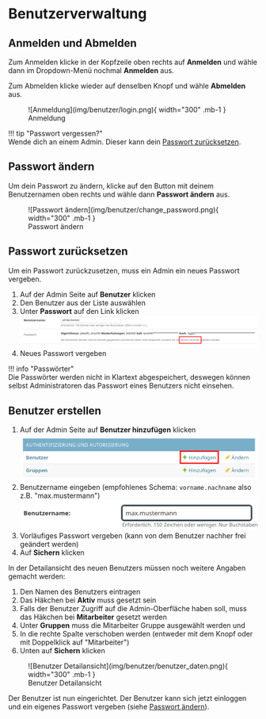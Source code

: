 Benutzerverwaltung
========

## Anmelden und Abmelden

Zum Anmelden klicke in der Kopfzeile oben rechts auf **Anmelden** und wähle dann im Dropdown-Menü nochmal
**Anmelden** aus.

Zum Abmelden klicke wieder auf denselben Knopf und wähle **Abmelden** aus.

<div markdown class="d-flex justify-content-evenly gap-5 text-center">  
<figure markdown="span">  
  ![Anmeldung](img/benutzer/login.png){ width="300" .mb-1 }  
  <figcaption>Anmeldung</figcaption>  
</figure>
</div>

[comment]: <> (@formatter:off)  
!!! tip "Passwort vergessen?"  
    Wende dich an einem Admin. Dieser kann dein [Passwort zurücksetzen](#passwort-zurucksetzen).
  
[comment]: <> (@formatter:on)

## Passwort ändern

Um dein Passwort zu ändern, klicke auf den Button mit deinem Benutzernamen oben rechts und wähle dann
**Passwort ändern** aus.

<div markdown class="d-flex justify-content-evenly gap-5 text-center">  
<figure markdown="span">  
  ![Passwort ändern](img/benutzer/change_password.png){ width="300" .mb-1 }  
  <figcaption>Passwort ändern</figcaption>  
</figure>
</div>

## Passwort zurücksetzen

Um ein Passwort zurückzusetzen, muss ein Admin ein neues Passwort vergeben.

1. Auf der Admin Seite auf **Benutzer** klicken
2. Den Benutzer aus der Liste auswählen
3. Unter **Passwort** auf den Link klicken
   ![Link zum Passwort zurücksetzen](img/benutzer/reset_password.png)
4. Neues Passwort vergeben

[comment]: <> (@formatter:off)  
!!! info "Passwörter"  
    Die Passwörter werden nicht in Klartext abgespeichert, deswegen können selbst Administratoren das Passwort eines
    Benutzers nicht einsehen.

[comment]: <> (@formatter:on)

## Benutzer erstellen

1. Auf der Admin Seite auf **Benutzer hinzufügen** klicken
   ![Benutzer hinzufügen](img/benutzer/benutzer_add.png)
2. Benutzername eingeben (empfohlenes Schema: `vorname.nachname` also z.B. "max.mustermann")
   ![Benutzername](img/benutzer/benutzername.png)
3. Vorläufiges Passwort vergeben (kann von dem Benutzer nachher frei geändert werden)
4. Auf **Sichern** klicken

In der Detailansicht des neuen Benutzers müssen noch weitere Angaben gemacht werden:

1. Den Namen des Benutzers eintragen
2. Das Häkchen bei **Aktiv** muss gesetzt sein
3. Falls der Benutzer Zugriff auf die Admin-Oberfläche haben soll, muss das Häkchen bei **Mitarbeiter** gesetzt werden
4. Unter **Gruppen** muss die Mitarbeiter Gruppe ausgewählt werden und
5. In die rechte Spalte verschoben werden (entweder mit dem Knopf oder mit Doppelklick auf "Mitarbeiter")
6. Unten auf **Sichern** klicken

<div markdown class="d-flex justify-content-evenly gap-5 text-center">  
<figure markdown="span">  
  ![Benutzer Detailansicht](img/benutzer/benutzer_daten.png){ width="300" .mb-1 }  
  <figcaption>Benutzer Detailansicht</figcaption>  
</figure>
</div>

Der Benutzer ist nun eingerichtet. Der Benutzer kann sich jetzt einloggen und ein eigenes Passwort vergeben
(siehe [Passwort ändern](#passwort-andern)).
